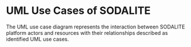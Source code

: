 # UML Use Cases of SODALITE

The UML use case diagram represents the interaction between SODALITE platform actors and resources with their relationships described as identified UML use cases. 
